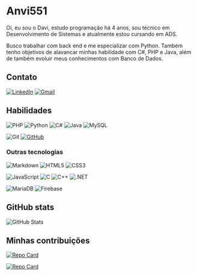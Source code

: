 # Anvi551

Oi, eu sou o Davi, estudo programação há 4 anos, sou técnico em Desenvolvimento de Sistemas e atualmente estou cursando em ADS. 

Busco trabalhar com back end e me especializar com Python. Também tenho objetivos de alavancar minhas habilidade com C#, PHP e Java, além de também evoluir meus conhecimentos com Banco de Dados.

## Contato

[![LinkedIn](https://img.shields.io/badge/LinkedIn-0077B5?style=for-the-badge&logo=linkedin&logoColor=white)](https://www.linkedin.com/in/davi-sousa-pedrosa-ab81092a3/)
[![Gmail](https://img.shields.io/badge/Gmail-333333?style=for-the-badge&logo=gmail&logoColor=red)](mailto:spdavi2305@gmail.com)


## Habilidades

![PHP](https://img.shields.io/badge/PHP-777BB4?style=for-the-badge&logo=php&logoColor=white) ![Python](https://img.shields.io/badge/python-blue?style=for-the-badge&logo=python&logoColor=white) ![C#](https://img.shields.io/badge/C%23-A020F0?style=for-the-badge&logo=c-sharp&logoColor=white) ![Java](https://img.shields.io/badge/java-white.svg?style=for-the-badge&logo=openjdk&logoColor=darkblue) ![MySQL](https://img.shields.io/badge/MySQL-orange?style=for-the-badge&logo=mysql&logoColor=blue)
 
![Git](https://img.shields.io/badge/GIT-E44C30?style=for-the-badge&logo=git&logoColor=white) [![GitHub](https://img.shields.io/badge/GitHub-100000?style=for-the-badge&logo=github&logoColor=white)](https://github.com/SEUUSERNAME)

### Outras tecnologias

![Markdown](https://img.shields.io/badge/Markdown-000?style=for-the-badge&logo=markdown) ![HTML5](https://img.shields.io/badge/HTML5-E34F26?style=for-the-badge&logo=html5&logoColor=white) ![CSS3](https://img.shields.io/badge/CSS3-1572B6?style=for-the-badge&logo=css3&logoColor=white)

![JavaScript](https://img.shields.io/badge/JavaScript-F7DF1E?style=for-the-badge&logo=javascript&logoColor=black) ![C](https://img.shields.io/badge/C-00599C?style=for-the-badge&logo=c&logoColor=white) ![C++](https://img.shields.io/badge/C%2B%2B-00599C?style=for-the-badge&logo=c%2B%2B&logoColor=white) ![.NET](https://img.shields.io/badge/.NET-5C2D91?style=for-the-badge&logo=.net&logoColor=white)

![MariaDB](https://img.shields.io/badge/MariaDB-003545?style=for-the-badge&logo=mariadb&logoColor=white) ![Firebase](https://img.shields.io/badge/firebase-red?style=for-the-badge&logo=firebase&logoColor=white)

## GitHub stats

![GitHub Stats](https://github-readme-stats.vercel.app/api?username=Anvi551&theme=transparent&bg_color=000&border_color=30A3DC&show_icons=true&icon_color=30A3DC&title_color=30A3DC&text_color=FFF)

## Minhas contribuições

[![Repo Card](https://github-readme-stats.vercel.app/api/pin/?username=TCCMakeasy&repo=Site&bg_color=000&border_color=30A3DC&show_icons=true&icon_color=30A3DC&title_color=30A3DC&text_color=FFF)](https://github.com/TCCMakeasy/Site)

[![Repo Card](https://github-readme-stats.vercel.app/api/pin/?username=Anvi551&repo=dio-lab-open-source&bg_color=000&border_color=30A3DC&show_icons=true&icon_color=30A3DC&title_color=30A3DC&text_color=FFF)](https://github.com/Anvi551/dio-lab-open-source)
